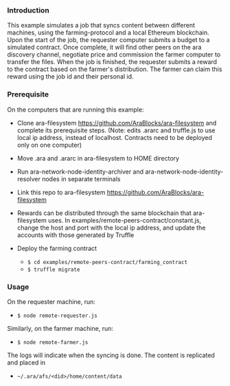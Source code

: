 ### Introduction

This example simulates a job that syncs content between different machines, using the farming-protocol and a local Ethereum blockchain. Upon the start of the job, the requester computer submits a budget to a simulated contract. Once complete, it will find other peers on the ara discovery channel, negotiate price and commission the farmer computer to transfer the files.
When the job is finished, the requester submits a reward to the contract based on the farmer's distribution. The farmer can claim this reward using the job id and their personal id.

### Prerequisite

On the computers that are running this example:

* Clone ara-filesystem https://github.com/AraBlocks/ara-filesystem and complete its prerequisite steps. (Note: edits .ararc and truffle.js to use local ip address, instead of localhost. Contracts need to be deployed only on one computer)

* Move .ara and .ararc in ara-filesystem to HOME directory

* Run ara-network-node-identity-archiver and ara-network-node-identity-resolver nodes in separate terminals

* Link this repo to ara-filesystem https://github.com/AraBlocks/ara-filesystem

* Rewards can be distributed through the same blockchain that ara-filesystem uses. In examples/remote-peers-contract/constant.js, change the host and port with the local ip address, and update the accounts with those generated by Truffle

* Deploy the farming contract
  * `$ cd examples/remote-peers-contract/farming_contract`
  * `$ truffle migrate`

### Usage

On the requester machine, run:

* `$ node remote-requester.js`

Similarly, on the farmer machine, run:

* `$ node remote-farmer.js`

The logs will indicate when the syncing is done. The content is replicated and placed in

* `~/.ara/afs/<did>/home/content/data`
